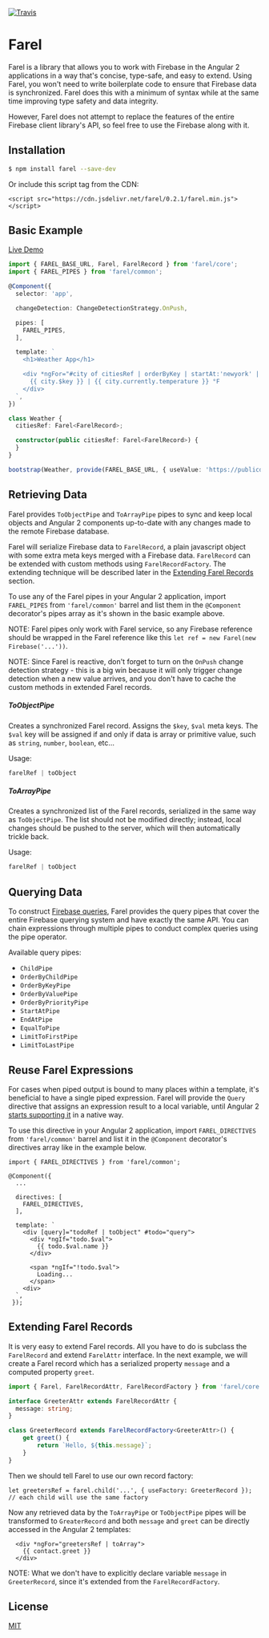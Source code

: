 [![Travis](https://img.shields.io/travis/rosendi/farel/master.svg)](https://travis-ci.org/rosendi/farel)

# Farel

Farel is a library that allows you to work with Firebase in the Angular 2 applications in a way that's concise, type-safe, and easy to extend. Using Farel, you won't need to write boilerplate code to ensure that Firebase data is synchronized. Farel does this with a minimum of syntax while at the same time improving type safety and data integrity.

However, Farel does not attempt to replace the features of the entire Firebase client library's API, so feel free to use the Firebase along with it.

## Installation

```bash
$ npm install farel --save-dev
```

Or include this script tag from the CDN:

```
<script src="https://cdn.jsdelivr.net/farel/0.2.1/farel.min.js"></script>
```

## Basic Example

[Live Demo](http://plnkr.co/edit/stDf4Ymr0SX5KGVbdh65)

```typescript
import { FAREL_BASE_URL, Farel, FarelRecord } from 'farel/core';
import { FAREL_PIPES } from 'farel/common';

@Component({
  selector: 'app',

  changeDetection: ChangeDetectionStrategy.OnPush,

  pipes: [
    FAREL_PIPES,
  ],

  template: `
    <h1>Weather App</h1>

    <div *ngFor="#city of citiesRef | orderByKey | startAt:'newyork' | endAt: 'sanfrancisco'| toArray">
      {{ city.$key }} | {{ city.currently.temperature }} °F
    </div>
  `,
})

class Weather {
  citiesRef: Farel<FarelRecord>;

  constructor(public citiesRef: Farel<FarelRecord>) {
  }
}

bootstrap(Weather, provide(FAREL_BASE_URL, { useValue: 'https://publicdata-weather.firebaseio.com' });
```

## Retrieving Data

Farel provides `ToObjectPipe` and `ToArrayPipe` pipes to sync and keep local objects and Angular 2 components up-to-date with any changes made to the remote Firebase database.

Farel will serialize Firebase data to `FarelRecord`, a plain javascript object with some extra meta keys merged with a Firebase data. `FarelRecord` can be extended with custom methods using `FarelRecordFactory`. The extending technique will be described later in the [Extending Farel Records](#extending-farel-records) section.

To use any of the Farel pipes in your Angular 2 application, import `FAREL_PIPES` from `'farel/common'` barrel and list them in the `@Component` decorator's pipes array as it's shown in the basic example above.

NOTE: Farel pipes only work with Farel service, so any Firebase reference should be wrapped in the Farel reference like this `let ref = new Farel(new Firebase('...'))`.

NOTE: Since Farel is reactive, don't forget to turn on the `OnPush` change detection strategy - this is a big win because it will only trigger change detection when a new value arrives, and you don't have to cache the custom methods in extended Farel records.

##### ToObjectPipe

Creates a synchronized Farel record. Assigns the `$key`, `$val` meta keys. The `$val` key will be assigned if and only if data is array or primitive value, such as `string`, `number`, `boolean`, etc...

Usage:

```javascript
farelRef | toObject
```

##### ToArrayPipe

Creates a synchronized list of the Farel records, serialized in the same way as `ToObjectPipe`. The list should not be modified directly; instead, local changes should be pushed to the server, which will then automatically trickle back.

Usage:

```javascript
farelRef | toObject
```

## Querying Data

To construct [Firebase queries](https://www.firebase.com/docs/web/api/query/), Farel provides the query pipes that cover the entire Firebase querying system and have exactly the same API. You can chain expressions through multiple pipes to conduct complex queries using the pipe operator.

Available query pipes:

- `ChildPipe`
- `OrderByChildPipe`
- `OrderByKeyPipe`
- `OrderByValuePipe`
- `OrderByPriorityPipe`
- `StartAtPipe`
- `EndAtPipe`
- `EqualToPipe`
- `LimitToFirstPipe`
- `LimitToLastPipe`

## Reuse Farel Expressions

For cases when piped output is bound to many places within a template, it's beneficial to have a single piped expression. Farel will provide the `Query` directive that assigns an expression result to a local variable, until Angular 2 [starts supporting it](https://github.com/angular/angular/issues/2451) in a native way.

To use this directive in your Angular 2 application, import `FAREL_DIRECTIVES` from `'farel/common'` barrel and list it in the `@Component` decorator's directives array like in the example below.

```
import { FAREL_DIRECTIVES } from 'farel/common';

@Component({
  ...

  directives: [
    FAREL_DIRECTIVES,
  ],

  template: `
    <div [query]="todoRef | toObject" #todo="query">
      <div *ngIf="todo.$val">
        {{ todo.$val.name }}
      </div>

      <span *ngIf="!todo.$val">
        Loading...
      </span>
    <div>
  `,
 });
```

## Extending Farel Records

It is very easy to extend Farel records. All you have to do is subclass the `FarelRecord` and extend `FarelAttr` interface. In the next example, we will create a Farel record which has a serialized property `message` and a computed property `greet`.

```typescript
import { Farel, FarelRecordAttr, FarelRecordFactory } from 'farel/core';

interface GreeterAttr extends FarelRecordAttr {
  message: string;
}

class GreeterRecord extends FarelRecordFactory<GreeterAttr>() {
    get greet() {
        return `Hello, ${this.message}`;
    }
}
```

Then we should tell Farel to use our own record factory:

```
let greetersRef = farel.child('...', { useFactory: GreeterRecord }); // each child will use the same factory
```

Now any retrieved data by the `ToArrayPipe` or `ToObjectPipe` pipes will be transformed to `GreaterRecord` and both `message` and `greet` can be directly accessed in the Angular 2 templates:

```
  <div *ngFor="greetersRef | toArray">
    {{ contact.greet }}
  </div>
```

NOTE: What we don't have to explicitly declare variable `message` in `GreeterRecord`, since it's extended from the `FarelRecordFactory`.

## License

[MIT](LICENSE)
